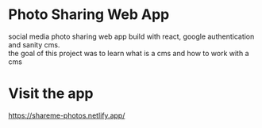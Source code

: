 # Photo Sharing Web App
social media photo sharing web app build with react, google authentication and sanity cms.<br/>
the goal of this project was to learn what is a cms and how to work with a cms

# Visit the app
https://shareme-photos.netlify.app/
